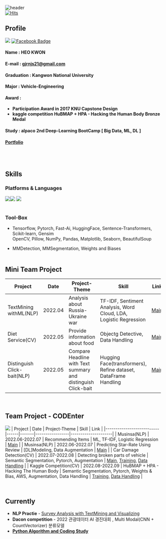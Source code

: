 <!--
**heokwon/heokwon** is a ✨ _special_ ✨ repository because its `README.md` (this file) appears on your GitHub profile.

Here are some ideas to get you started:

- 🔭 I’m currently working on ...
- 🌱 I’m currently learning ...
- 👯 I’m looking to collaborate on ...
- 🤔 I’m looking for help with ...
- 💬 Ask me about ...
- 📫 How to reach me: ...
- 😄 Pronouns: ...
- ⚡ Fun fact: ...
-->
![header](https://capsule-render.vercel.app/api?type=waving&color=timeGradient&height=200&section=header&text=HeoKwon%20Github&fontSize=90)
<br>[![Hits](https://hits.seeyoufarm.com/api/count/incr/badge.svg?url=https%3A%2F%2Fgithub.com%2Fheokwon%2Fhit-counter&count_bg=%23141414&title_bg=%237828CA&icon=hey.svg&icon_color=%23F0F0F0&title=visitors&edge_flat=false)](https://hits.seeyoufarm.com)
## Profile
<a href="https://www.instagram.com/hukkwon/"><img src="https://img.shields.io/badge/Instagram-B00DD8?style=flat-       square&logo=Instagram&logoColor=white"/></a>
[![Facebook Badge](https://img.shields.io/badge/facebook-1877f2?style=flat-square&logo=facebook&logoColor=white&link=https://www.facebook.com/heo.kwon.3)](https://www.facebook.com/heo.kwon.3)
#### **Name** : HEO KWON
#### **E-mail** : gjrnjs21@gmail.com
#### **Graduation** : Kangwon National University
#### **Major** : Vehicle-Engineering
#### **Award** : 
- **Participation Award in 2017 KNU Capstone Design**   
- **kaggle competition HuBMAP + HPA - Hacking the Human Body Bronze Medal**
#### **Study** : alpaco 2nd Deep-Learning BootCamp [ Big Data, ML, DL ]
#### **[Portfolio](https://github.com/heokwon/Portfolio.git)**
<br><br>
## Skills
### Platforms & Languages
<img src="https://img.shields.io/badge/Google Colab-F9AB00?style=for-the-badge&logo=Google Colab&logoColor=white"><img src="https://img.shields.io/badge/VS Code-007ACC?style=for-the-badge&logo=Visual Studio Code&logoColor=white">
<img src="https://img.shields.io/badge/Python-3776AB?style=for-the-badge&logo=Python&logoColor=white">
<br><br>
### Tool-Box
* Tensorflow, Pytorch, Fast-Ai, HuggingFace, Sentence-Transformers, Scikit-learn, Gensim   
OpenCV, Pillow, NumPy, Pandas, Matplotlib, Seaborn, BeautifulSoup   

* MMDetection, MMSegmentation, Weights and Biases
<br><br>
## Mini Team Project
| Project  | Date | Project-Theme | Skill | Link |
|---------------------------|------|-------|-----------------|---------------------|
| TextMining withML(NLP) | 2022.04 | Analysis about Russia-Ukraine war | TF-IDF, Sentiment Analysis, Word Cloud, LDA, Logistic Regression | [Main](https://github.com/heokwon/TextMining_withML.git) |
| Diet Service(CV) | 2022.05 | Provide information about food | Objectg Detective, Data Handling | [Main](https://github.com/heokwon/DietService-ObjectDetection.git) |
| Distinguish Click-bait(NLP) | 2022.05 | Compare Headline with Text summary and distinguish Click-bait | Hugging Face(transformers), Refine dataset, DataFrame Handling | [Main](https://github.com/heokwon/Distinguish_Click-bait.git) |   

<br>

## Team Project - CODEnter
<a href="https://vintage-settee-4e4.notion.site/CODEnter-a97cd4c7b9694816a444f814b29170ca"><img src="https://img.shields.io/badge/NOTION-383838?style=flat-square&logo=NOTION&logoColor=white"/></a>
| Project  | Date | Project-Theme | Skill | Link |
|---------------------------|------|-------|-----------------|---------------------|
| Musinsa(NLP) | 2022.06-2022.07 | Recommending Items | ML, TF-IDF, Logistic Regression | [Main](https://github.com/heokwon/NLP-MUSINCA.git) |
| Musinsa(NLP) | 2022.06-2022.07 | Predicting Star-Rate Using Review | [DL]Modeling, Data Augmentation | [Main](https://github.com/heokwon/NLP-MUSINCA.git) |
| Car Damage Detection(CV) | 2022.07-2022.08 | Detecting broken parts of vehicle | Semantic Segmentation, Pytorch, Augmentation | [Main](https://github.com/heokwon/CV-CarDamageDetection.git), [Training](https://github.com/heokwon/CarDamageDetection_DeepLabV3.git), [Data Handling](https://github.com/heokwon/CarDamageDetection_DataHandling.git) |
| Kaggle Competition(CV) | 2022.08-2022.09 | HuBMAP + HPA - Hacking The Human Body | Semantic Segmentation, Pytorch, Weights & Bias, AWS, Augmentation, Data Handling | [Training](https://github.com/heokwon/Training-for-Competiton.git), [Data Handling](https://github.com/heokwon/Data-Handling-for-Competiton.git) |   

<br>

## Currently
* **NLP Practie** - [Survey Analysis with TextMining and Visualizing](https://github.com/heokwon/Survey-analysis.git)
* **Dacon competition** - 2022 관광데이터 AI 경진대회 , Multi Modal(CNN + CountVectorizer) 분류모델
* **[Python Algorithm and Coding Study](https://github.com/heokwon/Algorithm_Study.git)**
